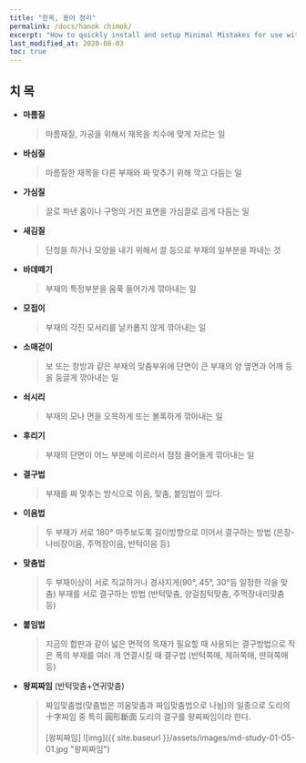 ```yaml
---
title: "한옥, 용어 정리"
permalink: /docs/hanok chimok/
excerpt: "How to quickly install and setup Minimal Mistakes for use with GitHub Pages."
last_modified_at: 2020-08-03
toc: true
---
```

## 치 목

- **마름질**
  > 마름재질, 가공을 위해서 재목을 치수에 맞게 자르는 일


- **바심질**
  > 마름질한 재목을 다른 부재와 짜 맞추기 위해 깍고 다듬는 일


- **가심질**
  > 끌로 파낸 홈이나 구멍의 거친 표면을 가심끌로 곱게 다듬는 일


- **새김질**
  > 단청을 하거나 모양을 내기 위해서 끌 등으로 부재의 일부분을 파내는 것


- **바데떼기**
  > 부재의 특정부분을 움푹 들어가게 깎아내는 일


- **모접이**
  > 부재의 각진 모서리를 날카롭지 않게 깎아내는 일


- **소매걷이**
  > 보 또는 창방과 같은 부재의 맞춤부위에 단면이 큰 부재의 양 옆면과 어깨 등을  둥글게 깎아내는 일


- **쇠시리**
  > 부재의 모나 면을 오목하게 또는 볼록하게 깎아내는 일


- **후리기**
  > 부재의 단면이 어느 부분에 이르러서 점점 줄어들게 깎아내는 일


- **결구법**
  > 부재를 짜 맞추는 방식으로 이음, 맞춤, 붙임법이 있다.


- **이음법**
  > 두 부재가 서로 180° 마주보도록 길이방향으로 이어서 결구하는 방법 (은장-나비장이음, 주먹장이음, 반턱이음 등)


- **맞춤법**
  > 두 부재이상이 서로 직교하거나 경사지게(90°, 45°, 30°등 일정한 각을 맞춤) 부재를 서로  결구하는 방법 (반턱맞춤, 양걸침턱맞춤, 주먹장내리맞춤 등)


- **붙임법**
  > 지금의 합판과 같이 넓은 면적의 목재가 필요할 때 사용되는 결구방법으로 작은 폭의 부재를 여러 개 연결시킬 때 결구법 (반턱쪽매, 제혀쪽매, 딴혀쪽매 등)


- **왕찌짜임** (반턱맞춤+연귀맞춤)
  > 짜임맞춤법(맞춤법은 끼움맞춤과 짜임맞춤법으로 나뉨)의 일종으로 도리의 十字짜임 중 특히 圓形斷面 도리의 결구를 왕찌짜임이라 한다.<br><br>
  [왕찌짜임]
  ![img]({{ site.baseurl }}/assets/images/md-study-01-05-01.jpg "왕찌짜임")